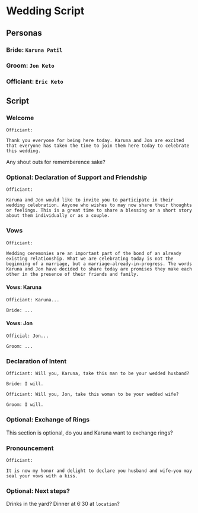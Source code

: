 # Wedding Script

## Personas

### Bride: `Karuna Patil`

### Groom: `Jon Keto`

### Officiant: `Eric Keto`

## Script

### Welcome

```text
Officiant:

Thank you everyone for being here today. Karuna and Jon are excited that everyone has taken the time to join them here today to celebrate this wedding.
```

Any shout outs for rememberence sake?

### Optional: Declaration of Support and Friendship

```text
Officiant:

Karuna and Jon would like to invite you to participate in their wedding celebration. Anyone who wishes to may now share their thoughts or feelings. This is a great time to share a blessing or a short story about them individually or as a couple.
```

### Vows

```text
Officiant:

Wedding ceremonies are an important part of the bond of an already existing relationship. What we are celebrating today is not the beginning of a marriage, but a marriage-already-in-progress. The words Karuna and Jon have decided to share today are promises they make each other in the presence of their friends and family.
```

#### Vows: Karuna

```text
Officiant: Karuna...

Bride: ...
```

#### Vows: Jon

```text
Official: Jon...

Groom: ...
```

### Declaration of Intent

```text
Officiant: Will you, Karuna, take this man to be your wedded husband?

Bride: I will.

Officiant: Will you, Jon, take this woman to be your wedded wife?

Groom: I will.
```

### Optional: Exchange of Rings

This section is optional, do you and Karuna want to exchange rings?

### Pronouncement

```text
Officiant:

It is now my honor and delight to declare you husband and wife—you may seal your vows with a kiss.
```

### Optional: Next steps?

Drinks in the yard?
Dinner at 6:30 at `location`?